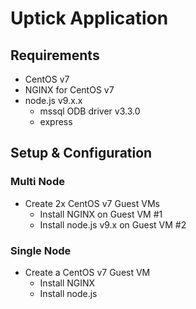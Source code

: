 # Uptick Application

## Requirements
* CentOS v7
* NGINX for CentOS v7
* node.js v9.x.x
  * mssql ODB driver v3.3.0
  * express

## Setup & Configuration

### Multi Node
* Create 2x CentOS v7 Guest VMs
  * Install NGINX on Guest VM #1
  * Install node.js v9.x on Guest VM #2
  
### Single Node
* Create a CentOS v7 Guest VM
  * Install NGINX 
  * Install node.js

